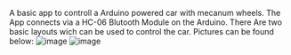 A basic app to controll a Arduino powered car with mecanum wheels.
The App connects via a HC-06 Blutooth Module on the Arduino.
There Are two basic layouts wich can be used to control the car.
Pictures can be found below:
![image](https://github.com/Dominik308/ArduinoCarControl/assets/46979046/7c33a918-2811-4d58-9957-b66128b41ea8)
![image](https://github.com/Dominik308/ArduinoCarControl/assets/46979046/e0d6c4c0-4510-45de-9266-1d91c0c286af)


